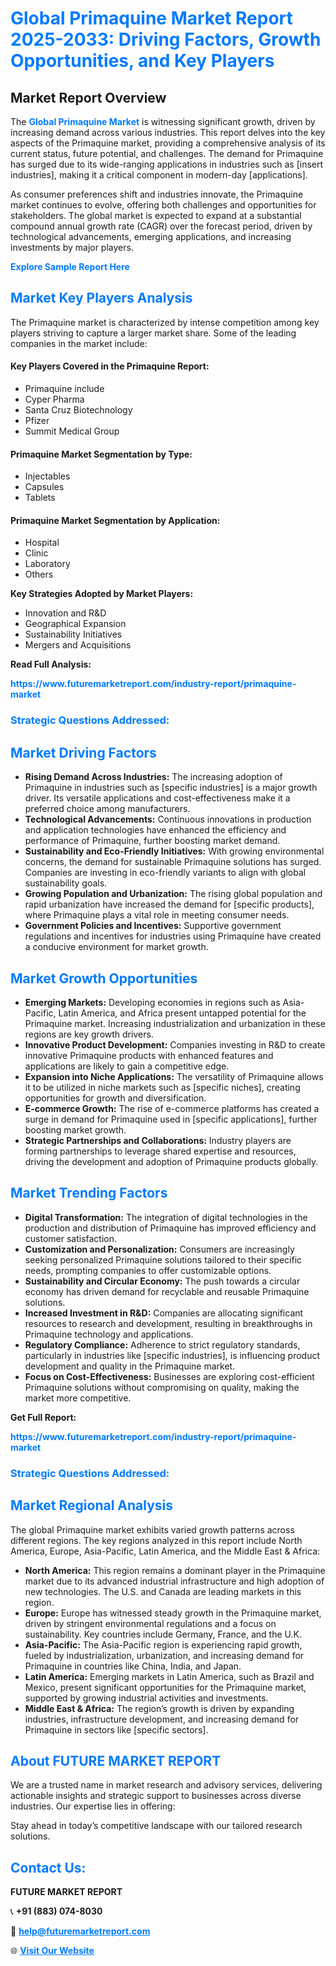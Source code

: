 <h1 style="color: #007BFF;">Global Primaquine Market Report 2025-2033: Driving Factors, Growth Opportunities, and Key Players</h1>

<section id="overview">
<h2>Market Report Overview</h2>
<p>The <a href="https://www.futuremarketreport.com/industry-report/primaquine-market" style="color: #007BFF; text-decoration: none;"><strong>Global Primaquine Market</strong></a> is witnessing significant growth, driven by increasing demand across various industries. This report delves into the key aspects of the Primaquine market, providing a comprehensive analysis of its current status, future potential, and challenges. The demand for Primaquine has surged due to its wide-ranging applications in industries such as [insert industries], making it a critical component in modern-day [applications].</p>
<p>As consumer preferences shift and industries innovate, the Primaquine market continues to evolve, offering both challenges and opportunities for stakeholders. The global market is expected to expand at a substantial compound annual growth rate (CAGR) over the forecast period, driven by technological advancements, emerging applications, and increasing investments by major players.</p>
</section>

<section id="overview">
<p><a href="https://www.futuremarketreport.com/request-sample/reportId=97006" style="color: #007BFF; text-decoration: none;"><strong>Explore Sample Report Here</strong></a></p>
</section>

<section id="key-players">
<h2 style="color: #007BFF;">Market Key Players Analysis</h2>
<p>The Primaquine market is characterized by intense competition among key players striving to capture a larger market share. Some of the leading companies in the market include:</p>
<h4>Key Players Covered in the Primaquine Report:</h4>
<ul><li>Primaquine include</li><li>Cyper Pharma</li><li>Santa Cruz Biotechnology</li><li>Pfizer</li><li>Summit Medical Group</li></ul>
<h4>Primaquine Market Segmentation by Type:</h4>
<ul><li>Injectables</li><li>Capsules</li><li>Tablets</li></ul>

<h4>Primaquine Market Segmentation by Application:</h4>
<ul><li>Hospital</li><li>Clinic</li><li>Laboratory</li><li>Others</li></ul>
<p><strong>Key Strategies Adopted by Market Players:</strong></p>
<ul>
<li>Innovation and R&D</li>
<li>Geographical Expansion</li>
<li>Sustainability Initiatives</li>
<li>Mergers and Acquisitions</li>
</ul>
</section>

<section>
<p><strong>Read Full Analysis: </strong></p><a href="https://www.futuremarketreport.com/industry-report/primaquine-market" style="color: #007BFF; text-decoration: none;"><strong>https://www.futuremarketreport.com/industry-report/primaquine-market</strong></a>
<h3 style="color: #007BFF;">Strategic Questions Addressed:</h3>
</section>

<section id="driving-factors">
<h2 style="color: #007BFF;">Market Driving Factors</h2>
<ul>
<li><strong>Rising Demand Across Industries:</strong> The increasing adoption of Primaquine in industries such as [specific industries] is a major growth driver. Its versatile applications and cost-effectiveness make it a preferred choice among manufacturers.</li>
<li><strong>Technological Advancements:</strong> Continuous innovations in production and application technologies have enhanced the efficiency and performance of Primaquine, further boosting market demand.</li>
<li><strong>Sustainability and Eco-Friendly Initiatives:</strong> With growing environmental concerns, the demand for sustainable Primaquine solutions has surged. Companies are investing in eco-friendly variants to align with global sustainability goals.</li>
<li><strong>Growing Population and Urbanization:</strong> The rising global population and rapid urbanization have increased the demand for [specific products], where Primaquine plays a vital role in meeting consumer needs.</li>
<li><strong>Government Policies and Incentives:</strong> Supportive government regulations and incentives for industries using Primaquine have created a conducive environment for market growth.</li>
</ul>
</section>

<section id="growth-opportunities">
<h2 style="color: #007BFF;">Market Growth Opportunities</h2>
<ul>
<li><strong>Emerging Markets:</strong> Developing economies in regions such as Asia-Pacific, Latin America, and Africa present untapped potential for the Primaquine market. Increasing industrialization and urbanization in these regions are key growth drivers.</li>
<li><strong>Innovative Product Development:</strong> Companies investing in R&D to create innovative Primaquine products with enhanced features and applications are likely to gain a competitive edge.</li>
<li><strong>Expansion into Niche Applications:</strong> The versatility of Primaquine allows it to be utilized in niche markets such as [specific niches], creating opportunities for growth and diversification.</li>
<li><strong>E-commerce Growth:</strong> The rise of e-commerce platforms has created a surge in demand for Primaquine used in [specific applications], further boosting market growth.</li>
<li><strong>Strategic Partnerships and Collaborations:</strong> Industry players are forming partnerships to leverage shared expertise and resources, driving the development and adoption of Primaquine products globally.</li>
</ul>
</section>

<section id="trending-factors">
<h2 style="color: #007BFF;">Market Trending Factors</h2>
<ul>
<li><strong>Digital Transformation:</strong> The integration of digital technologies in the production and distribution of Primaquine has improved efficiency and customer satisfaction.</li>
<li><strong>Customization and Personalization:</strong> Consumers are increasingly seeking personalized Primaquine solutions tailored to their specific needs, prompting companies to offer customizable options.</li>
<li><strong>Sustainability and Circular Economy:</strong> The push towards a circular economy has driven demand for recyclable and reusable Primaquine solutions.</li>
<li><strong>Increased Investment in R&D:</strong> Companies are allocating significant resources to research and development, resulting in breakthroughs in Primaquine technology and applications.</li>
<li><strong>Regulatory Compliance:</strong> Adherence to strict regulatory standards, particularly in industries like [specific industries], is influencing product development and quality in the Primaquine market.</li>
<li><strong>Focus on Cost-Effectiveness:</strong> Businesses are exploring cost-efficient Primaquine solutions without compromising on quality, making the market more competitive.</li>
</ul>
</section>

<section>
<p><strong>Get Full Report: </strong></p><a href="https://www.futuremarketreport.com/industry-report/primaquine-market" style="color: #007BFF; text-decoration: none;"><strong>https://www.futuremarketreport.com/industry-report/primaquine-market</strong></a>
<h3 style="color: #007BFF;">Strategic Questions Addressed:</h3>
</section>


<section id="regional-analysis">
<h2 style="color: #007BFF;">Market Regional Analysis</h2>
<p>The global Primaquine market exhibits varied growth patterns across different regions. The key regions analyzed in this report include North America, Europe, Asia-Pacific, Latin America, and the Middle East & Africa:</p>
<ul>
<li><strong>North America:</strong> This region remains a dominant player in the Primaquine market due to its advanced industrial infrastructure and high adoption of new technologies. The U.S. and Canada are leading markets in this region.</li>
<li><strong>Europe:</strong> Europe has witnessed steady growth in the Primaquine market, driven by stringent environmental regulations and a focus on sustainability. Key countries include Germany, France, and the U.K.</li>
<li><strong>Asia-Pacific:</strong> The Asia-Pacific region is experiencing rapid growth, fueled by industrialization, urbanization, and increasing demand for Primaquine in countries like China, India, and Japan.</li>
<li><strong>Latin America:</strong> Emerging markets in Latin America, such as Brazil and Mexico, present significant opportunities for the Primaquine market, supported by growing industrial activities and investments.</li>
<li><strong>Middle East & Africa:</strong> The region’s growth is driven by expanding industries, infrastructure development, and increasing demand for Primaquine in sectors like [specific sectors].</li>
</ul>
</section>

<footer>
<h2 style="color: #007BFF;">About FUTURE MARKET REPORT</h2>
<p>We are a trusted name in market research and advisory services, delivering actionable insights and strategic support to businesses across diverse industries. Our expertise lies in offering:</p>

<p>Stay ahead in today’s competitive landscape with our tailored research solutions.</p>

<h2 style="color: #007BFF;">Contact Us:</h2>
<p><strong>FUTURE MARKET REPORT</strong></p>
<p>📞 <strong>+91 (883) 074-8030</strong></p>
<p>📧 <strong><a href="mailto:help@futuremarketreport.com" style="color: #007BFF;">help@futuremarketreport.com</a></strong></p>
<p>🌐 <strong><a href="https://www.futuremarketreport.com/" style="color: #007BFF;">Visit Our Website</a></strong></p>
</footer>